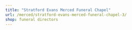 ```yaml
---
title: "Stratford Evans Merced Funeral Chapel"
url: /merced/stratford-evans-merced-funeral-chapel-3/
shop: funeral directors
---
```

